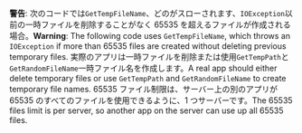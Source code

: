 <span data-ttu-id="865da-101">**警告**: 次のコードでは`GetTempFileName`、どのがスローされます、`IOException`以前の一時ファイルを削除することがなく 65535 を超えるファイルが作成される場合。</span><span class="sxs-lookup"><span data-stu-id="865da-101">**Warning**: The following code uses `GetTempFileName`, which throws an `IOException` if more than 65535 files are created without deleting previous temporary files.</span></span> <span data-ttu-id="865da-102">実際のアプリは一時ファイルを削除または使用`GetTempPath`と`GetRandomFileName`一時ファイル名を作成します。</span><span class="sxs-lookup"><span data-stu-id="865da-102">A real app should either delete temporary files or use `GetTempPath` and `GetRandomFileName` to create temporary file names.</span></span> <span data-ttu-id="865da-103">65535 ファイル制限は、サーバー上の別のアプリが 65535 のすべてのファイルを使用できるように、1 つサーバーです。</span><span class="sxs-lookup"><span data-stu-id="865da-103">The 65535 files limit is per server, so another app on the server can use up all 65535 files.</span></span> 